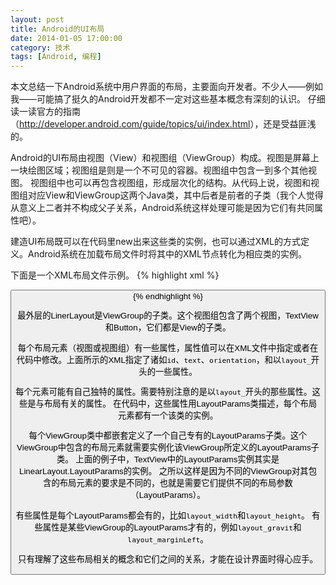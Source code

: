 ```yaml
---
layout: post
title: Android的UI布局
date: 2014-01-05 17:00:00
category: 技术
tags: [Android, 编程]
---
```


本文总结一下Android系统中用户界面的布局，主要面向开发者。不少人——例如我——可能搞了挺久的Android开发都不一定对这些基本概念有深刻的认识。
仔细读一读官方的指南（<http://developer.android.com/guide/topics/ui/index.html>），还是受益匪浅的。

<!--more-->
Android的UI布局由视图（View）和视图组（ViewGroup）构成。视图是屏幕上一块绘图区域；视图组是则是一个不可见的容器。视图组中包含一到多个其他视图。
视图组中也可以再包含视图组，形成层次化的结构。从代码上说，视图和视图组对应View和ViewGroup这两个Java类，其中后者是前者的子类（我个人觉得从意义上二者并不构成父子关系，Android系统这样处理可能是因为它们有共同属性吧）。

建造UI布局既可以在代码里new出来这些类的实例，也可以通过XML的方式定义。Android系统在加载布局文件时将其中的XML节点转化为相应类的实例。

下面是一个XML布局文件示例。
{% highlight xml %}
<?xml version="1.0" encoding="utf-8"?>
<LinearLayout xmlns:android="http://schemas.android.com/apk/res/android"
			  android:layout_width="fill_parent" 
			  android:layout_height="fill_parent" 
			  android:orientation="vertical" >
	<TextView android:id="@+id/text"
			  android:layout_width="wrap_content"
			  android:layout_height="wrap_content"
			  android:text="Hello, I am a TextView" />
	<Button android:id="@+id/button"
			android:layout_width="wrap_content"
			android:layout_height="wrap_content"
			android:text="Hello, I am a Button" />
</LinearLayout>
{% endhighlight %}

最外层的LinerLayout是ViewGroup的子类。这个视图组包含了两个视图，TextView和Button，它们都是View的子类。

每个布局元素（视图或视图组）有一些属性，属性值可以在XML文件中指定或者在代码中修改。上面所示的XML指定了诸如`id`、`text`、`orientation`，和以`layout_`开头的一些属性。

每个元素可能有自己独特的属性。需要特别注意的是以`layout_`开头的那些属性。这些是与布局有关的属性。
在代码中，这些属性用LayoutParams类描述，每个布局元素都有一个该类的实例。

每个ViewGroup类中都嵌套定义了一个自己专有的LayoutParams子类。这个ViewGroup中包含的布局元素就需要实例化该ViewGroup所定义的LayoutParams子类。
上面的例子中，TextView中的LayoutParams实例其实是LinearLayout.LayoutParams的实例。
之所以这样是因为不同的ViewGroup对其包含的布局元素的要求是不同的，也就是需要它们提供不同的布局参数（LayoutParams）。

有些属性是每个LayoutParams都会有的，比如`layout_width`和`layout_height`。
有些属性是某些ViewGroup的LayoutParams才有的，例如`layout_gravit`和`layout_marginLeft`。

只有理解了这些布局相关的概念和它们之间的关系，才能在设计界面时得心应手。
